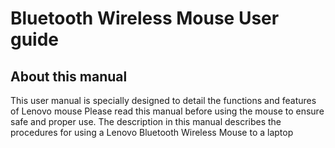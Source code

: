 # Bluetooth Wireless Mouse User guide
## About this manual
<uol> This user manual is specially designed to detail the functions and features of Lenovo mouse
Please read this manual before using the mouse to ensure safe and proper use. 
The description in this manual describes the procedures for using a Lenovo Bluetooth Wireless Mouse to a laptop

</uol>
